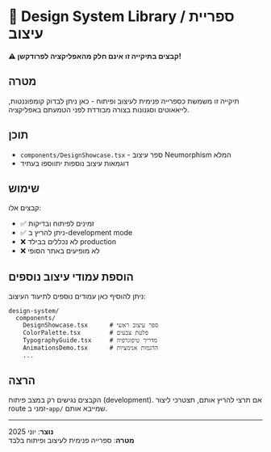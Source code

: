 # 🎨 Design System Library / ספריית עיצוב

**⚠️ קבצים בתיקייה זו אינם חלק מהאפליקציה לפרודקשן!**

## מטרה
תיקייה זו משמשת כספרייה פנימית לעיצוב ופיתוח - כאן ניתן לבדוק קומפוננטות, לייאאוטים וסגנונות בצורה מבודדת לפני הטמעתם באפליקציה.

## תוכן
- `components/DesignShowcase.tsx` - ספר עיצוב Neumorphism המלא
- דוגמאות עיצוב נוספות יתווספו בעתיד

## שימוש
קבצים אלו:
- ✅ זמינים לפיתוח ובדיקות
- ✅ ניתן להריץ ב-development mode
- ❌ לא נכללים בבילד production
- ❌ לא מופיעים באתר הסופי

## הוספת עמודי עיצוב נוספים
ניתן להוסיף כאן עמודים נוספים לתיעוד העיצוב:
```
design-system/
  components/
    DesignShowcase.tsx      # ספר עיצוב ראשי
    ColorPalette.tsx        # פלטת צבעים
    TypographyGuide.tsx     # מדריך טיפוגרפיה
    AnimationsDemo.tsx      # הדגמות אנימציות
    ...
```

## הרצה
הקבצים נגישים רק במצב פיתוח (development). אם תרצי להריץ אותם, תצטרכי ליצור route זמני ב-`app/` שמייבא אותם.

---

**נוצר**: יוני 2025  
**מטרה**: ספרייה פנימית לעיצוב ופיתוח בלבד
